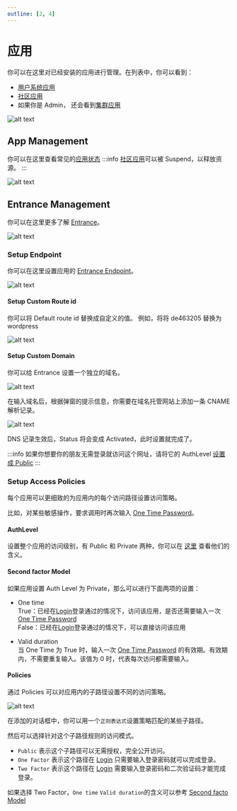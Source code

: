 ```yaml
---
outline: [2, 4]
---
```


# 应用

你可以在这里对已经安装的应用进行管理。在列表中，你可以看到：

- [用户系统应用](../../../overview/olares/application.md#用户系统应用)
- [社区应用](../../../overview/olares/application.md#社区应用)
- 如果你是 Admin， 还会看到[集群应用](../../../overview/olares/application.md#集群应用)

![alt text](/images/how-to/olares/application.png)

## App Management

你可以在这里查看常见的[应用状态](../../../overview/olares/application.md#应用状态)
:::info
[社区应用](../../../overview/olares/application.md#社区应用)可以被 Suspend，以释放资源。
:::

![alt text](/images/how-to/olares/application_details.png)

## Entrance Management

你可以在这里更多了解 [Entrance](../../../overview/olares/network.md#entrance)。

![alt text](/images/how-to/olares/application_entrance.png)

### Setup Endpoint

你可以在这里设置应用的 [Entrance Endpoint](../../../overview/olares/network.md#endpoint)。

![alt text](/images/how-to/olares/application_domain_setup.png)

#### Setup Custom Route id

你可以将 Default route id 替换成自定义的值。 例如，将将 de463205 替换为 wordpress

![alt text](/images/how-to/olares/application_third_level_domain.png)

#### Setup Custom Domain

你可以给 Entrance 设置一个独立的域名。

![alt text](/images/how-to/olares/application_third_party_domain.png)

在输入域名后，根据弹窗的提示信息，你需要在域名托管网站上添加一条 CNAME 解析记录。

![alt text](/images/how-to/olares/application_activation_third_party_domain.png)

DNS 记录生效后，Status 将会变成 Activated，此时设置就完成了。

:::info
如果你想要你的朋友无需登录就访问这个网址，请将它的 AuthLevel [设置成 Public](#authlevel)
:::

### Setup Access Policies

每个应用可以更细致的为应用内的每个访问路径设置访问策略。

比如，对某些敏感操作，要求调用时再次输入 [One Time Password](../../../overview/olares/account.md#多因素验证)。

#### AuthLevel

设置整个应用的访问级别，有 Public 和 Private 两种，你可以在 [这里](../../../overview/olares/network.md#entrance) 查看他们的含义。

#### Second factor Model

如果应用设置 Auth Level 为 Private，那么可以进行下面两项的设置：

- One time<br>
  True：已经在[Login](../setup/login.md)登录通过的情况下，访问该应用，是否还需要输入一次 [One Time Password](../../../overview/olares/account.md#多因素验证)<br>
  False：已经在[Login](../setup/login.md)登录通过的情况下，可以直接访问该应用

- Valid duration<br>
  当 One Time 为 True 时，输入一次 [One Time Password](../../../overview/olares/account.md#多因素验证) 的有效期。有效期内，不需要重复输入。该值为 0 时，代表每次访问都需要输入。

#### Policies

通过 Policies 可以对应用内的子路径设置不同的访问策略。

![alt text](/images/how-to/olares/application_add_sub_policies.png)

在添加的对话框中，你可以用一个`正则表达式`设置策略匹配的某些子路径。

然后可以选择针对这个子路径规则的访问模式。

- `Public` 表示这个子路径可以无需授权，完全公开访问。
- `One Factor` 表示这个路径在 [Login](../setup/login.md) 只需要输入登录密码就可以完成登录。
- `Two Factor` 表示这个路径在 [Login](../setup/login.md) 需要输入登录密码和二次验证码才能完成登录。

如果选择 Two Factor，`One time` `Valid duration`的含义可以参考 [Second facto Model](#second-factor-model)
